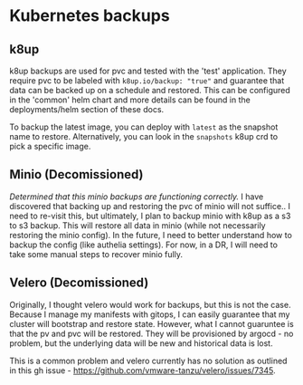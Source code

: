 # Kubernetes backups

## k8up
k8up backups are used for pvc and tested with the 'test' application. They require pvc to be labeled with `k8up.io/backup: "true"` and guarantee that data can be backed up on a schedule and restored. This can be configured in the 'common' helm chart and more details can be found in the deployments/helm section of these docs.

To backup the latest image, you can deploy with `latest` as the snapshot name to restore. Alternatively, you can look in the `snapshots` k8up crd to pick a specific image.

## Minio (Decomissioned)
*Determined that this minio backups are functioning correctly.*
I have discovered that backing up and restoring the pvc of minio will not suffice.. I need to re-visit this, but ultimately, I plan to backup minio with k8up as a s3 to s3 backup. This will restore all data in minio (while not necessarily restoring the minio config). In the future, I need to better understand how to backup the config (like authelia settings). For now, in a DR, I will need to take some manual steps to recover minio fully.

## Velero (Decomissioned)
Originally, I thought velero would work for backups, but this is not the case. Because I manage my manifests with gitops, I can easily guarantee that my cluster will bootstrap and restore state. However, what I cannot guaruntee is that the pv and pvc will be restored. They will be provisioned by argocd - no problem, but the underlying data will be new and historical data is lost.

This is a common problem and velero currently has no solution as outlined in this gh issue - https://github.com/vmware-tanzu/velero/issues/7345.
